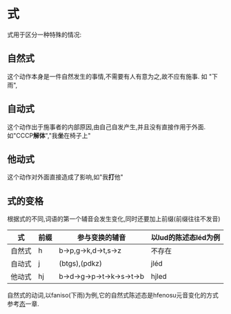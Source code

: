 # 式

式用于区分一种特殊的情况: 

## 自然式
这个动作本身是一件自然发生的事情,不需要有人有意为之,故不应有施事. 如 "下雨",

## 自动式
这个动作出于施事者的内部原因,由自己自发产生,并且没有直接作用于外面.如"CCCP**解体**","我**坐**在椅子上"

## 他动式

这个动作对外面直接造成了影响,如"我**打**他"


## 式的变格
根据式的不同,词语的第一个辅音会发生变化,同时还要加上前缀(前缀往往不发音)

|式| 前缀| 参与变换的辅音| 以lud的陈述态léd为例 |
|---|---|---|---|
|自然式|h|b→p,g→k,d→t,s→z|不存在|
|自动式|j|(btgs),(pdkz)|jléd|
|他动式|hj|b→d→g→p→t→k→s→t→b|hjled|

自然式的动词,以faniso(下雨)为例,它的自然式陈述态是hfenosu元音变化的方式参考[态](tone.md)一章.


